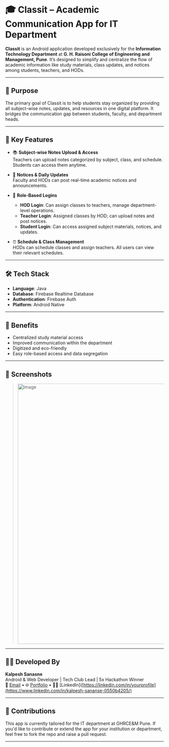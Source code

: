 # 🎓 Classit – Academic Communication App for IT Department

**Classit** is an Android application developed exclusively for the **Information Technology Department** at **G. H. Raisoni College of Engineering and Management, Pune**. It’s designed to simplify and centralize the flow of academic information like study materials, class updates, and notices among students, teachers, and HODs.

---

## 📌 Purpose

The primary goal of Classit is to help students stay organized by providing all subject-wise notes, updates, and resources in one digital platform. It bridges the communication gap between students, faculty, and department heads.

---

## 🚀 Key Features

- 📚 **Subject-wise Notes Upload & Access**  
  Teachers can upload notes categorized by subject, class, and schedule. Students can access them anytime.

- 📝 **Notices & Daily Updates**  
  Faculty and HODs can post real-time academic notices and announcements.

- 👥 **Role-Based Logins**  
  - **HOD Login**: Can assign classes to teachers, manage department-level operations.  
  - **Teacher Login**: Assigned classes by HOD; can upload notes and post notices.  
  - **Student Login**: Can access assigned subject materials, notices, and updates.

- ⏰ **Schedule & Class Management**  
  HODs can schedule classes and assign teachers. All users can view their relevant schedules.

---

## 🛠️ Tech Stack

- **Language**: Java  
- **Database**: Firebase Realtime Database  
- **Authentication**: Firebase Auth  
- **Platform**: Android Native

---

## 🎯 Benefits

- Centralized study material access
- Improved communication within the department
- Digitized and eco-friendly
- Easy role-based access and data segregation

---

## 📸 Screenshots

> <img width="824" alt="Image" src="https://github.com/user-attachments/assets/8d001b24-1a10-4ce7-b51e-9b8297ec0d50" />
> 

---

## 👨‍💻 Developed By

**Kalpesh Sanasne**  
Android & Web Developer | Tech Club Lead | 5x Hackathon Winner  
📧 [Email](mailto:sanansekalpesh9@gmail.com) • 🌐 [Portfolio](https://kalpesh-sananse.github.io/portfolio/) • 🧑‍💼 [LinkedIn]([https://linkedin.com/in/yourprofile](https://www.linkedin.com/in/kalpesh-sananse-0550b4205/)

---

## 🤝 Contributions

This app is currently tailored for the IT department at GHRCE&M Pune. If you'd like to contribute or extend the app for your institution or department, feel free to fork the repo and raise a pull request.

---


